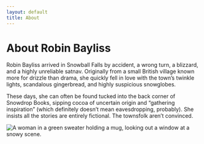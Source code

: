 ```yaml
---
layout: default
title: About
---
```


<div class="about-container">
    <div class="about-content">
        <h1 class="page-title">About Robin Bayliss</h1>
        <p>Robin Bayliss arrived in Snowball Falls by accident, a wrong turn, a blizzard, and a highly unreliable satnav. Originally from a small British village known more for drizzle than drama, she quickly fell in love with the town’s twinkle lights, scandalous gingerbread, and highly suspicious snowglobes.</p>
        <p>These days, she can often be found tucked into the back corner of Snowdrop Books, sipping cocoa of uncertain origin and “gathering inspiration” (which definitely doesn’t mean eavesdropping, probably). She insists all the stories are entirely fictional. The townsfolk aren’t convinced.</p>
    </div>
    <div class="about-image-container">
        <img src="{{ '/assets/images/author-robin-bayliss.jpg' | relative_url }}" alt="A woman in a green sweater holding a mug, looking out a window at a snowy scene.">
    </div>
</div>
